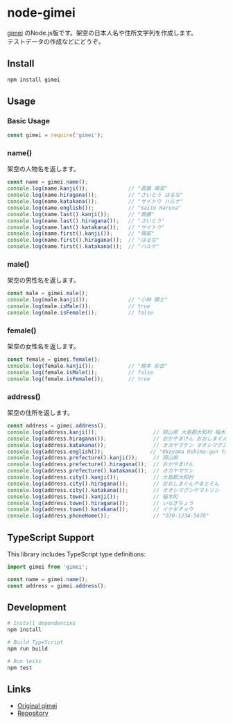 # node-gimei

[gimei](https://github.com/willnet/gimei) のNode.js版です。架空の日本人名や住所文字列を作成します。  
テストデータの作成などにどうぞ。

## Install

```bash
npm install gimei
```

## Usage

### Basic Usage

```javascript
const gimei = require('gimei');
```

### name()

架空の人物名を返します。

```javascript
const name = gimei.name();
console.log(name.kanji());             // "斎藤 陽菜"
console.log(name.hiragana());          // "さいとう はるな"
console.log(name.katakana());          // "サイトウ ハルナ"
console.log(name.english());           // "Saito Haruna"
console.log(name.last().kanji());      // "斎藤"
console.log(name.last().hiragana());   // "さいとう"
console.log(name.last().katakana());   // "サイトウ"
console.log(name.first().kanji());     // "陽菜"
console.log(name.first().hiragana());  // "はるな"
console.log(name.first().katakana());  // "ハルナ"
```

### male()

架空の男性名を返します。

```javascript
const male = gimei.male();
console.log(male.kanji());             // "小林 顕士"
console.log(male.isMale());            // true
console.log(male.isFemale());          // false
```

### female()

架空の女性名を返します。

```javascript
const female = gimei.female(); 
console.log(female.kanji());           // "根本 彩世"
console.log(female.isMale());          // false
console.log(female.isFemale());        // true
```

### address()

架空の住所を返します。

```javascript
const address = gimei.address();
console.log(address.kanji());                  // 岡山県 大島郡大和村 稲木町
console.log(address.hiragana());               // おかやまけん おおしまぐんやまとそん いなぎちょう
console.log(address.katakana());               // オカヤマケン オオシマグンヤマトソン イナギチョウ
console.log(address.english());               // "Okayama Oshima-gun Yamato-son Inagi-cho"
console.log(address.prefecture().kanji());     // 岡山県
console.log(address.prefecture().hiragana());  // おかやまけん
console.log(address.prefecture().katakana());  // オカヤマケン
console.log(address.city().kanji());           // 大島郡大和村
console.log(address.city().hiragana());        // おおしまぐんやまとそん
console.log(address.city().katakana());        // オオシマグンヤマトソン
console.log(address.town().kanji());           // 稲木町
console.log(address.town().hiragana());        // いなぎちょう
console.log(address.town().katakana());        // イナギチョウ
console.log(address.phoneHome());              // "070-1234-5678"
```

## TypeScript Support

This library includes TypeScript type definitions:

```typescript
import gimei from 'gimei';

const name = gimei.name();
const address = gimei.address();
```

## Development

```bash
# Install dependencies
npm install

# Build TypeScript
npm run build

# Run tests
npm test
```

## Links

* [Original gimei](https://github.com/willnet/gimei)
* [Repository](https://github.com/stdxfs/node-gimei)

